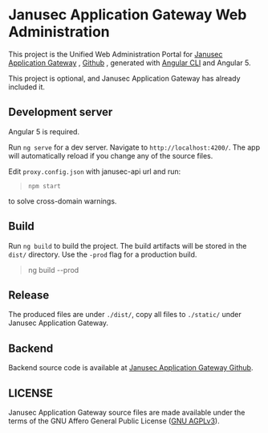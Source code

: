 # Janusec Application Gateway Web Administration

This project is the Unified Web Administration Portal for [Janusec Application Gateway](https://www.janusec.com/) , [Github](https://github.com/Janusec/janusec) , generated with [Angular CLI](https://github.com/angular/angular-cli) and Angular 5.  

This project is optional, and Janusec Application Gateway has already included it.  

## Development server

Angular 5 is required.  

Run `ng serve` for a dev server. Navigate to `http://localhost:4200/`. The app will automatically reload if you change any of the source files.

Edit `proxy.config.json` with janusec-api url and run:  
>  `npm start`  

 to solve cross-domain warnings.


## Build

Run `ng build` to build the project. The build artifacts will be stored in the `dist/` directory. Use the `-prod` flag for a production build.  
> ng build --prod  

## Release

The produced files are under `./dist/`, copy all files  to `./static/` under Janusec Application Gateway. 

## Backend  

Backend source code is available at [Janusec Application Gateway Github](https://github.com/Janusec/janusec).  

## LICENSE

Janusec Application Gateway source files are made available under the terms of the GNU Affero General Public License ([GNU AGPLv3](http://www.gnu.org/licenses/agpl-3.0.html)).  
